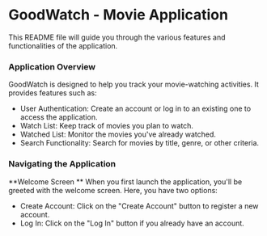 # GoodWatch - Movie Application

This README file will guide you through the various features and functionalities of the application.

### Application Overview

GoodWatch is designed to help you track your movie-watching activities. It provides features such as:

- User Authentication: Create an account or log in to an existing one to access the application.
- Watch List: Keep track of movies you plan to watch.
- Watched List: Monitor the movies you've already watched.
- Search Functionality: Search for movies by title, genre, or other criteria.

### Navigating the Application
**Welcome Screen
**
When you first launch the application, you'll be greeted with the welcome screen. Here, you have two options:
- Create Account: Click on the "Create Account" button to register a new account.
- Log In: Click on the "Log In" button if you already have an account.
